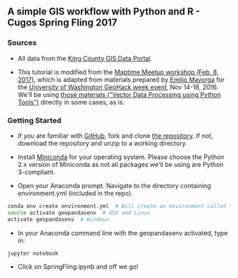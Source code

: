 ## A simple GIS workflow with Python and R - Cugos Spring Fling 2017

### Sources

* All data from the [King County GIS Data Portal](http://www5.kingcounty.gov/gisdataportal/).

* This tutorial is modified from the [Maptime Meetup workshop (Feb. 8, 2017)](https://www.meetup.com/MaptimeSEA/), which is adapted from materials prepared by [Emilio Mayorga](https://github.com/emiliom/) for the [University of Washington GeoHack week event](https://geohackweek.github.io), Nov 14-18, 2016. We'll be using [those materials ("Vector Data Processing using Python Tools")](https://geohackweek.github.io/vector/) directly in some cases, as is.

### Getting Started

* If you are familiar with [GitHub](http://www.github.com), fork and clone [the repository](https://github.com/christyheaton/Cugos_SpringFling_2017). If not, download the repository and unzip to a working directory.

* Install [Miniconda](https://conda.io/miniconda.html) for your operating system. Please choose the Python 2.x version of Miniconda as not all packages we'll be using are Python 3-compliant.

* Open your Anaconda prompt. Navigate to the directory containing environment.yml (included in the repo).

```bash
conda env create environment.yml  # Will create an environment called "geopandasenv"
source activate geopandasenv  # OSX and Linux
activate geopandasenv  # Windows.
```

* In your Anaconda command line with the geopandasenv activated, type in:

```bash
jupyter notebook
```

* Click on SpringFling.ipynb and off we go!
